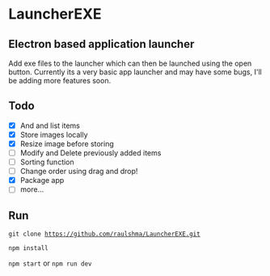 # LauncherEXE

## Electron based application launcher

Add exe files to the launcher which can then be launched using the open button. Currently its a very basic app launcher and may have some bugs, I'll be adding more features soon.

## Todo

- [x] And and list items
- [x] Store images locally
- [x] Resize image before storing
- [ ] Modify and Delete previously added items
- [ ] Sorting function
- [ ] Change order using drag and drop!
- [x] Package app
- [ ] more...

## Run

<code>git clone https://github.com/raulshma/LauncherEXE.git</code>

<code>npm install</code>

<code>npm start</code> or <code>npm run dev</code>
